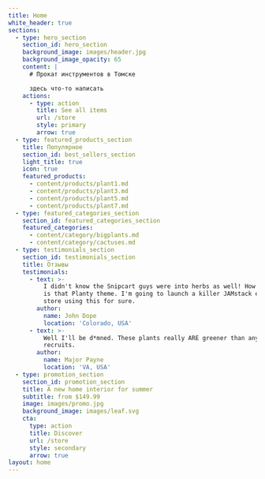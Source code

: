 ```yaml
---
title: Home
white_header: true
sections:
  - type: hero_section
    section_id: hero_section
    background_image: images/header.jpg
    background_image_opacity: 65
    content: |
      # Прокат инструментов в Томске

      здесь что-то написать
    actions:
      - type: action
        title: See all items
        url: /store
        style: primary
        arrow: true
  - type: featured_products_section
    title: Популярное
    section_id: best_sellers_section
    light_title: true
    icon: true
    featured_products:
      - content/products/plant1.md
      - content/products/plant3.md
      - content/products/plant5.md
      - content/products/plant7.md
  - type: featured_categories_section
    section_id: featured_categories_section
    featured_categories:
      - content/category/bigplants.md
      - content/category/cactuses.md
  - type: testimonials_section
    section_id: testimonials_section
    title: Отзывы
    testimonials:
      - text: >-
          I didn't know the Snipcart guys were into herbs as well! How beautiful
          is that Planty theme. I'm going to launch a killer JAMstack e-commerce
          store using this for sure.
        author:
          name: John Dope
          location: 'Colorado, USA'
      - text: >-
          Well I'll be d*mned. These plants really ARE greener than any of my
          recruits.
        author:
          name: Major Payne
          location: 'VA, USA'
  - type: promotion_section
    section_id: promotion_section
    title: A new home interior for summer
    subtitle: from $149.99
    image: images/promo.jpg
    background_image: images/leaf.svg
    cta:
      type: action
      title: Discover
      url: /store
      style: secondary
      arrow: true
layout: home
---
```

